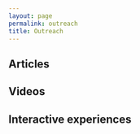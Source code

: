 ```yaml
---
layout: page
permalink: outreach
title: Outreach
---
```


## Articles

## Videos

## Interactive experiences
